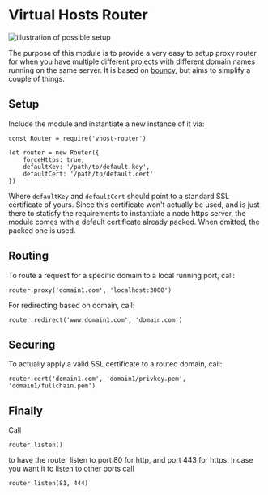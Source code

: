 # Virtual Hosts Router

![illustration of possible setup](https://manuelotto.com/files/vhost-graphic.png)

The purpose of this module is to provide a very easy to setup proxy router for when you have multiple different projects with different domain names running on the same server.
It is based on [bouncy](https://www.npmjs.com/package/bouncy), but aims to simplify a couple of things.

## Setup

Include the module and instantiate a new instance of it via:

    const Router = require('vhost-router')
    
    let router = new Router({
    	forceHttps: true,
    	defaultKey: '/path/to/default.key',
    	defaultCert: '/path/to/default.cert'
    })
Where `defaultKey` and `defaultCert` should point to a standard SSL certificate of yours. Since this certificate won't actually be used, and is just there to statisfy the requirements to instantiate a node https server, the module comes with a default certificate already packed. When omitted, the packed one is used.

## Routing
To route a request for a specific domain to a local running port, call:

    router.proxy('domain1.com', 'localhost:3000')

For redirecting based on domain, call:

    router.redirect('www.domain1.com', 'domain.com')

## Securing

To actually apply a valid SSL certificate to a routed domain, call:

    router.cert('domain1.com', 'domain1/privkey.pem', 'domain1/fullchain.pem')

## Finally
Call

    router.listen()
to have the router listen to port 80 for http, and port 443 for https.
Incase you want it to listen to other ports call

    router.listen(81, 444)
